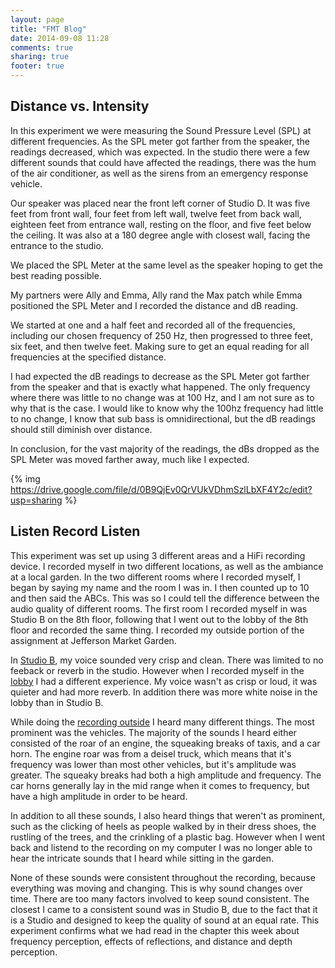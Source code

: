 ```yaml
---
layout: page
title: "FMT Blog"
date: 2014-09-08 11:28
comments: true
sharing: true
footer: true
---
```


Distance vs. Intensity
---

In this experiment we were measuring the Sound Pressure Level (SPL) at different frequencies. As the SPL meter got farther from the speaker, the readings decreased, which was expected. In the studio there were a few different sounds that could have affected the readings, there was the hum of the air conditioner, as well as the sirens from an emergency response vehicle.

Our speaker was placed near the front left corner of Studio D. It was five feet from front wall, four feet from left wall, twelve feet from back wall, eighteen feet from entrance wall, resting on the floor, and five feet below the ceiling. It was also at a 180 degree angle with closest wall, facing the entrance to the studio.

We placed the SPL Meter at the same level as the speaker hoping to get the best reading possible.

My partners were Ally and Emma, Ally rand the Max patch while Emma positioned the SPL Meter and I recorded the distance and dB reading.

We started at one and a half feet and recorded all of the frequencies, including our chosen frequency of 250 Hz, then progressed to three feet, six feet, and then twelve feet. Making sure to get an equal reading for all frequencies at the specified distance.

I had expected the dB readings to decrease as the SPL Meter got farther from the speaker and that is exactly what happened. The only frequency where there was little to no change was at 100 Hz, and I am not sure as to why that is the case. I would like to know why the 100hz frequency had little to no change, I know that sub bass is omnidirectional, but the dB readings should still diminish over distance.

In conclusion, for the vast majority of the readings, the dBs dropped as the SPL Meter was moved farther away, much like I expected.

{% img https://drive.google.com/file/d/0B9QjEv0QrVUkVDhmSzlLbXF4Y2c/edit?usp=sharing %}


Listen Record Listen
---

This experiment was set up using 3 different areas and a HiFi recording device. I recorded myself in two different locations, as well as the ambiance at a local garden. In the two different rooms where I recorded myself, I began by saying my name and the room I was in. I then counted up to 10 and then said the ABCs. This was so I could tell the difference between the audio quality of different rooms. The first room I recorded myself in was Studio B on the 8th floor, following that I went out to the lobby of the 8th floor and recorded the same thing. I recorded my outside portion of the assignment at Jefferson Market Garden.

In <a href=https://soundcloud.com/sycko-1/studio-b/s-6JYkl/ >Studio B</a>, my voice sounded very crisp and clean. There was limited to no feeback or reverb in the studio. However when I recorded myself in the <a href=https://soundcloud.com/sycko-1/lobby/s-gzFDu/ >lobby</a> I had a different experience. My voice wasn't as crisp or loud, it was quieter and had more reverb. In addition there was more white noise in the lobby than in Studio B.

While doing the <a href=https://soundcloud.com/sycko-1/outdoors/s-wbcnJ/ >recording outside</a> I heard many different things. The most prominent was the vehicles. The majority of the sounds I heard either consisted of the roar of an engine, the squeaking breaks of taxis, and a car horn. The engine roar was from a deisel truck, which means that it's frequency was lower than most other vehicles, but it's amplitude was greater. The squeaky breaks had both a high amplitude and frequency. The car horns generally lay in the mid range when it comes to frequency, but have a high amplitude in order to be heard.

In addition to all these sounds, I also heard things that weren't as prominent, such as the clicking of heels as people walked by in their dress shoes, the rustling of the trees, and the crinkling of a plastic bag. However when I went back and listend to the recording on my computer I was no longer able to hear the intricate sounds that I heard while sitting in the garden.

None of these sounds were consistent throughout the recording, because everything was moving and changing. This is why sound changes over time. There are too many factors involved to keep sound consistent. The closest I came to a consistent sound was in Studio B, due to the fact that it is a Studio and designed to keep the quality of sound at an equal rate. This experiment confirms what we had read in the chapter this week about frequency perception, effects of reflections, and distance and depth perception.

